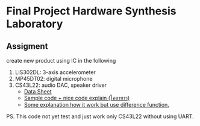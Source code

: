 # Final Project Hardware Synthesis Laboratory
## Assigment
create new product using IC in the following
1. LIS302DL: 3-axis accelerometer
2. MP45DT02: digital microphone
3. CS43L22: audio DAC, speaker driver
   * [Data Sheet](https://www.cirrus.com/en/pubs/proDatasheet/CS43L22_F2.pdf)
   * [Sample code + nice code explain (โคตรยาว)](http://www.design-software.de/system/attachments/attached_binaries/000/000/059/original/100_dac.c?1432329707)
   * [Some explanation how it work but use difference function.](http://www.mind-dump.net/configuring-the-stm32f4-discovery-for-audio)

PS. This code not yet test and just work only CS43L22 without using UART.
